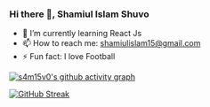 ### Hi there 👋, Shamiul Islam Shuvo 



- 🌱 I’m currently learning React Js  
- 📫 How to reach me: shamiulislam15@gmail.com 
- ⚡ Fun fact: I love Football 



[![s4m15v0's github activity graph](https://activity-graph.herokuapp.com/graph?username=s4m15v0&custom_title=This%20is%20a%20title&hide_border=true)](https://github.com/ashutosh00710/github-readme-activity-graph)

[![GitHub Streak](https://github-readme-streak-stats.herokuapp.com/?user=s4m15v0)](https://git.io/streak-stats)








